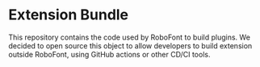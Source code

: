 # Extension Bundle

This repository contains the code used by RoboFont to build plugins. We decided to open source this object to allow developers to build extension outside RoboFont, using GitHub actions or other CD/CI tools.